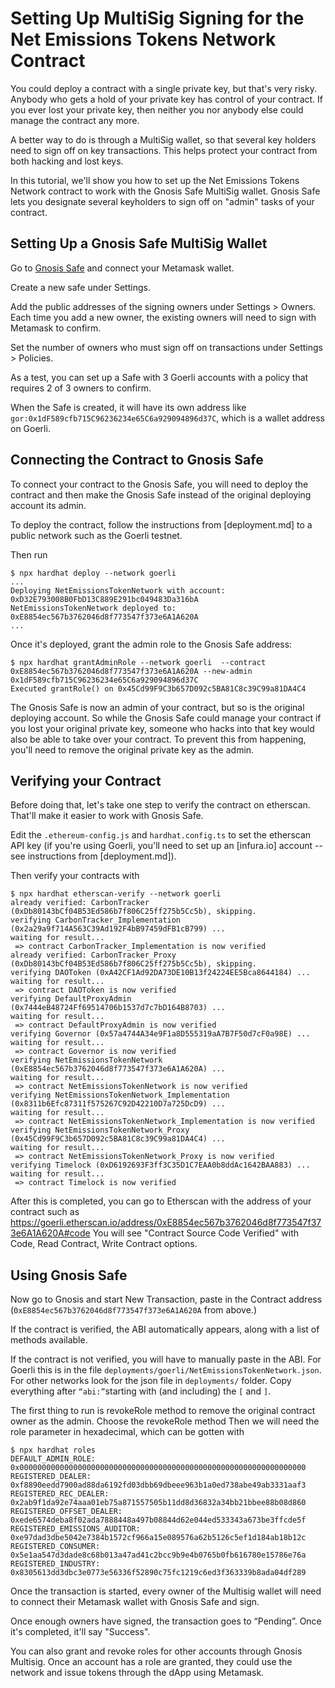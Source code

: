 # Setting Up MultiSig Signing for the Net Emissions Tokens Network Contract

You could deploy a contract with a single private key, but that's very risky.  Anybody who gets a hold of your private key has control of your contract.  If you ever lost your private key, then neither you nor anybody else could manage the contract any more.

A better way to do is through a MultiSig wallet, so that several key holders need to sign off on key transactions.  This helps protect your contract from both hacking and lost keys.

In this tutorial, we'll show you how to set up the Net Emissions Tokens Network contract to work with the Gnosis Safe MultiSig wallet.  Gnosis Safe lets you designate several keyholders to sign off on "admin" tasks of your contract.  

## Setting Up a Gnosis Safe MultiSig Wallet

Go to [Gnosis Safe](https://gnosis-safe.io/) and connect your Metamask wallet.  

Create a new safe under Settings.

Add the public addresses of the signing owners under Settings > Owners.  Each time you add a new owner, the existing owners will need to sign with Metamask to confirm.

Set the number of owners who must sign off on transactions under Settings > Policies.

As a test, you can set up a Safe with 3 Goerli accounts with a policy that requires 2 of 3 owners to confirm.

When the Safe is created, it will have its own address like `gor:0x1dF589cfb715C96236234e65C6a929094896d37C`, which is a wallet address on Goerli.

## Connecting the Contract to Gnosis Safe

To connect your contract to the Gnosis Safe, you will need to deploy the contract and then make the Gnosis Safe instead of the original deploying account its admin.

To deploy the contract, follow the instructions from [deployment.md] to a public network such as the Goerli testnet.

Then run

```
$ npx hardhat deploy --network goerli
...
Deploying NetEmissionsTokenNetwork with account: 0xD32E793008B0FbD13C889E291bc049483Da316bA
NetEmissionsTokenNetwork deployed to: 0xE8854ec567b3762046d8f773547f373e6A1A620A
...
```

Once it's deployed, grant the admin role to the Gnosis Safe address:
```
$ npx hardhat grantAdminRole --network goerli  --contract  0xE8854ec567b3762046d8f773547f373e6A1A620A --new-admin 0x1dF589cfb715C96236234e65C6a929094896d37C
Executed grantRole() on 0x45Cd99F9C3b657D092c5BA81C8c39C99a81DA4C4
```

The Gnosis Safe is now an admin of your contract, but so is the original deploying account.  So while the Gnosis Safe could manage your contract if you lost your original private key, someone who hacks into that key would also be able to take over your contract.  To prevent this from happening, you'll need to remove the original private key as the admin.

## Verifying your Contract

Before doing that, let's take one step to verify the contract on etherscan.  That'll make it easier to work with Gnosis Safe.

Edit the `.ethereum-config.js` and `hardhat.config.ts` to set the etherscan API key (if you're using Goerli, you'll need to set up an [infura.io] account -- see instructions from [deployment.md]).

Then verify your contracts with

```
$ npx hardhat etherscan-verify --network goerli
already verified: CarbonTracker (0xDb80143bCf04B53Ed586b7f806C25ff275b5Cc5b), skipping.
verifying CarbonTracker_Implementation (0x2a29a9f714A563C39Ad192F4bB97459dFB1cB799) ...
waiting for result...
 => contract CarbonTracker_Implementation is now verified
already verified: CarbonTracker_Proxy (0xDb80143bCf04B53Ed586b7f806C25ff275b5Cc5b), skipping.
verifying DAOToken (0xA42CF1Ad92DA73DE10B13f24224EE5Bca8644184) ...
waiting for result...
 => contract DAOToken is now verified
verifying DefaultProxyAdmin (0x7444eB48724Ff69514706b1537d7c7bD164B8703) ...
waiting for result...
 => contract DefaultProxyAdmin is now verified
verifying Governor (0x57a4744A34e9F1a8D555319aA7B7F50d7cF0a98E) ...
waiting for result...
 => contract Governor is now verified
verifying NetEmissionsTokenNetwork (0xE8854ec567b3762046d8f773547f373e6A1A620A) ...
waiting for result...
 => contract NetEmissionsTokenNetwork is now verified
verifying NetEmissionsTokenNetwork_Implementation (0x8311b6Efc87311f575267C92D42210D7a725DcD9) ...
waiting for result...
 => contract NetEmissionsTokenNetwork_Implementation is now verified
verifying NetEmissionsTokenNetwork_Proxy (0x45Cd99F9C3b657D092c5BA81C8c39C99a81DA4C4) ...
waiting for result...
 => contract NetEmissionsTokenNetwork_Proxy is now verified
verifying Timelock (0xD6192693F3ff3C35D1C7EAA0b8ddAc1642BAA883) ...
waiting for result...
 => contract Timelock is now verified
```

After this is completed, you can go to Etherscan with the address of your contract such as https://goerli.etherscan.io/address/0xE8854ec567b3762046d8f773547f373e6A1A620A#code  You will see "Contract Source Code Verified" with Code, Read Contract, Write Contract options.

## Using Gnosis Safe

Now go to Gnosis and start New Transaction, paste in the Contract address (`0xE8854ec567b3762046d8f773547f373e6A1A620A` from above.)

If the contract is verified, the ABI automatically appears, along with a list of methods available.  

If the contract is not verified, you will have to manually paste in the ABI.  For Goerli this is in the file `deployments/goerli/NetEmissionsTokenNetwork.json`.  For other networks look for the json file in `deployments/` folder.  Copy everything after `“abi:”`starting with (and including) the `[` and `]`. 

The first thing to run is revokeRole method to remove the original contract owner as the admin.  Choose the revokeRole method 
Then we will need the role parameter in hexadecimal, which can be gotten with

```
$ npx hardhat roles
DEFAULT_ADMIN_ROLE: 0x0000000000000000000000000000000000000000000000000000000000000000
REGISTERED_DEALER: 0xf8890eedd7900ad88da6192fd03dbb69dbeee963b1a0ed738abe49ab3331aaf3
REGISTERED_REC_DEALER: 0x2ab9f1da92e74aaa01eb75a871557505b11dd8d36832a34bb21bbee88b08d860
REGISTERED_OFFSET_DEALER: 0xede6574deba8f02ada7888448a497b08844d62e044ed533343a673be3ffcde5f
REGISTERED_EMISSIONS_AUDITOR: 0xe97dad3dbe5042e7384b1572cf966a15e089576a62b5126c5ef1d184ab18b12c
REGISTERED_CONSUMER: 0x5e1aa547d3dade8c68b013a47ad41c2bcc9b9e4b0765b0fb616780e15786e76a
REGISTERED_INDUSTRY: 0x8305613dd3dbc3e0773e56336f52890c75fc1219c6ed3f363339b8ada04df289
```

Once the transaction is started, every owner of the Multisig wallet will need to connect their Metamask wallet with Gnosis Safe and sign.  

Once enough owners have signed, the transaction goes to “Pending”.  Once it's completed, it'll say "Success".

You can also grant and revoke roles for other accounts through Gnosis Multisig.  Once an account has a role are granted, they could use the network and issue tokens through the dApp using Metamask.	

